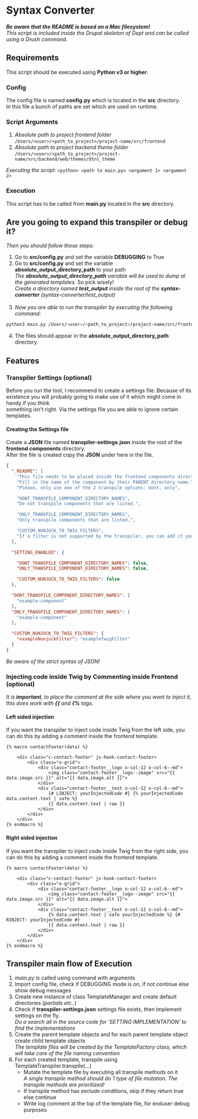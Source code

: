 # Syntax Converter

<b>*Be aware that the README is based on a Mac filesystem!*</b><br>
*This script is included inside the Drupal skeleton of Dept and can be called using a Drush command.*

## Requirements
This script should be executed using <b>Python v3 or higher</b>.

### Config
The config file is named <b>config.py</b> which is located in the <b>src</b> directory.<br>
In this file a bunch of paths are set which are used on runtime.

### Script Arguments
1. *Absolute path to project frontend folder*<br>
```/Users/<user>/<path_to_project>/project-name/src/frontend```
2. *Absolute path to project backend theme folder*<br>
```/Users/<user>/<path_to_project>/project-name/src/backend/web/themes/dtnl_theme```

*Executing the script:* ```<python> <path to main.py> <argument 1> <argument 2>```

### Execution
This script has to be called from <b>main.py</b> located in the <b>src</b> directory.

## Are you going to expand this transpiler or debug it?
*Then you should follow those steps:*
1. Go to <b>src/config.py</b> and set the variable <b>DEBUGGING</b> to True<br>
2. Go to <b>src/config.py</b> and set the variable <b>absolute_output_directory_path</b> to your path<br>
*The <b>absolute_output_directory_path</b> variable will be used to dump al the generated templates.* So pick wisely!<br>
*Create a directory named <b>test_output</b> inside the root of the <b>syntax-converter</b> (syntax-converter/test_output)*<br><br>
3. *Now you are able to run the transpiler by executing the following command:<br>*
```bash
python3 main.py /Users/<user>/<path_to_project>/project-name/src/frontend /Users/<user>/<path_to_project>/project-name/src/backend/web/themes/dtnl_theme
```
4. The files should appear in the <b>absolute_output_directory_path</b> directory.

## Features

### Transpiler Settings (optional)

Before you run the tool, I recommend to create a settings file. Because of its<br> existence you will probably going to make use of it which might come in handy if you think<br> something isn't right. Via the settings file you are able to ignore certain templates.<br>

#### Creating the Settings file
Create a <b>JSON</b> file named <b>transpiler-settings.json</b> inside the root of the <b>frontend components</b> directory.<br> After the file is created copy the <b>JSON</b> under here in the file.


```JSON
{
  "_README": [
    "This file needs to be placed inside the frontend components directory.",
    "Fill in the name of the component by their PARENT directory name.",
    "Please, only use one of the 2 transpile options: dont, only",

    "DONT_TRANSPILE_COMPONENT_DIRECTORY_NAMES",
    "Do not transpile components that are listed.",

    "ONLY_TRANSPILE_COMPONENT_DIRECTORY_NAMES",
    "Only transpile components that are listed.",

    "CUSTOM_NUNJUCK_TO_TWIG_FILTERS",
    "If a filter is not supported by the transpiler, you can add it yourself as key value pairs."
  ],

  "SETTING_ENABLED": {

    "DONT_TRANSPILE_COMPONENT_DIRECTORY_NAMES": false,
    "ONLY_TRANSPILE_COMPONENT_DIRECTORY_NAMES": false,

    "CUSTOM_NUNJUCK_TO_TWIG_FILTERS": false
  },

  "DONT_TRANSPILE_COMPONENT_DIRECTORY_NAMES": [
    "example-component"
  ],
  "ONLY_TRANSPILE_COMPONENT_DIRECTORY_NAMES": [
    "example-component"
  ],

  "CUSTOM_NUNJUCK_TO_TWIG_FILTERS": {
    "exampleNunjuckFilter": "exampleTwigFilter"
  }
}
```

*Be aware of the strict syntax of JSON!*

### Injecting code inside Twig by Commenting inside Frontend (optional)

*It is <b>important</b>, to place the comment at the side where you want to inject it, this does work with <b>{{</b> and <b>{%</b> tags.*

#### Left sided injection
If you want the transpiler to inject code inside Twig from the left side, you can do this by adding a comment inside the frontend template.
```
{% macro contactFooter(data) %}
    
    <div class="c-contact-footer" js-hook-contact-footer>
        <div class="o-grid">
            <div class="contact-footer__logo o-col-12 o-col-6--md">
                <img class="contact-footer__logo--image" src="{{ data.image.src }}" alt="{{ data.image.alt }}">
            </div>
            <div class="contact-footer__text o-col-12 o-col-6--md">
                {# LINJECT: yourInjectedCode #} {% yourInjectedCode data.content.text | safe %}
                {{ data.content.text | raw }}
            </div>
        </div>
    </div>
{% endmacro %}
```

#### Right sided injection
If you want the transpiler to inject code inside Twig from the right side, you can do this by adding a comment inside the frontend template.

```
{% macro contactFooter(data) %}
    
    <div class="c-contact-footer" js-hook-contact-footer>
        <div class="o-grid">
            <div class="contact-footer__logo o-col-12 o-col-6--md">
                <img class="contact-footer__logo--image" src="{{ data.image.src }}" alt="{{ data.image.alt }}">
            </div>
            <div class="contact-footer__text o-col-12 o-col-6--md">
                {% data.content.text | safe yourInjectedCode %} {# RINJECT: yourInjectedCode #} 
                {{ data.content.text | raw }}
            </div>
        </div>
    </div>
{% endmacro %}
```

## Transpiler main flow of Execution

1. *main.py* is called using command with arguments
2. Import config file, check if DEBUGGING mode is on, if not continue else show debug messages
2. Create new instance of class TemplateManager and create default directories (*partials etc..*)
3. Check if <b>transpiler-settings.json</b> settings file exists, then implement settings on the fly.<br> 
    *Do a search all in the source code for 'SETTING IMPLEMENTATION' to find the implementations*
4. Create the parent template objects and for each parent template object create child template objects<br>
    *The template files will be created by the TemplateFactory class, which will take care of the file naming convention* 
5. For each created template, transpile using TemplateTranspiler.transpile(...)
    - Mutate the template file by executing all transpile methods on it<br> 
        *A single transpile method should do 1 type of file mutation. The transpile methods are prioritized!*
    - If transpile method has exclude conditions, skip if they return true else continue
    - Write log comment at the top of the template file, for enduser debug purposes